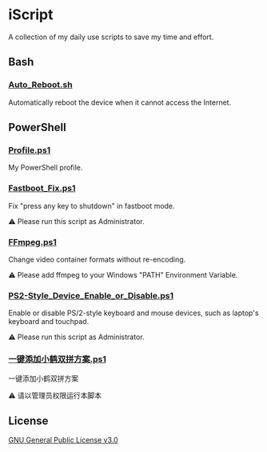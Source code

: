 # iScript

A collection of my daily use scripts to save my time and effort.

## Bash

### [Auto_Reboot.sh](https://github.com/hydrotho/iScript/blob/main/Bash/Auto_Reboot.sh)

Automatically reboot the device when it cannot access the Internet.

## PowerShell

### [Profile.ps1](https://github.com/hydrotho/iScript/blob/main/PowerShell/Profile.ps1)

My PowerShell profile.

### [Fastboot_Fix.ps1](https://github.com/hydrotho/iScript/blob/main/PowerShell/Fastboot_Fix.ps1)

Fix "press any key to shutdown" in fastboot mode.

⚠ Please run this script as Administrator.

### [FFmpeg.ps1](https://github.com/hydrotho/iScript/blob/main/PowerShell/FFmpeg.ps1)

Change video container formats without re-encoding.

⚠ Please add ffmpeg to your Windows "PATH" Environment Variable.

### [PS2-Style_Device_Enable_or_Disable.ps1](https://github.com/hydrotho/iScript/blob/main/PowerShell/PS2-Style_Device_Enable_or_Disable.ps1)

Enable or disable PS/2-style keyboard and mouse devices, such as laptop's keyboard and touchpad.

⚠ Please run this script as Administrator.

### [一键添加小鹤双拼方案.ps1](https://github.com/hydrotho/iScript/blob/main/PowerShell/一键添加小鹤双拼方案.ps1)

一键添加小鹤双拼方案

⚠ 请以管理员权限运行本脚本

## License

[GNU General Public License v3.0](https://github.com/hydrotho/iScript/blob/main/LICENSE)
